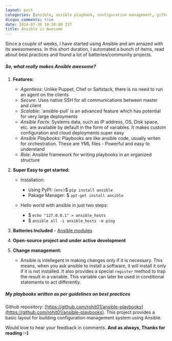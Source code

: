 ```yaml
---
layout: post
categories: [ansible, ansible playbook, configuration management, github]
disqus_comments: true
date: 2014-07-30 10:30:00 IST
title: Ansible is Awesome
---
```


Since a couple of weeks, I have started using Ansible and am amazed with its awesomeness. In this short duration, I automated a bunch of items, read about best practices and found a lot of batteries/community projects.

##### So, what really makes Ansible awesome?

1. **Features:**

    * *Agentless*: Unlike Puppet, Chef or Saltstack, there is no need to run an agent on the clients
    * *Secure*: Uses native SSH for all communications between master and client
    * *Scalable*: 'ansible-pull' is an advanced feature which has potential for very large deployments
    * *Ansible Facts*: Systems data, such as IP address, OS, Disk space, etc. are available by default in the form of variables. It makes custom configuration and cloud deployments super easy
    * *Ansible Playbooks*: Playbooks are like ansible code, usually writen for orchestration. These are YML files - Powerful and easy to understand
    * *Role*: Ansible framework for writing playbooks in an organized structure

2. **Super Easy to get started:**

    * Installation:

        * Using PyPI: `(env)`$ `pip install ansible`
        * Pakage Manager: $ `apt-get install ansible`

    * Hello world with ansible in just two steps:

        * $ `echo "127.0.0.1" > ansible_hosts`
        * $ `ansible all -i ansible_hosts -m ping`

3. **Batteries Included** - [Ansible modules](http://docs.ansible.com/list_of_all_modules.html)

4. **Open-source project and under active development**

5. **Change management:**

    * Ansible is intellegent in making changes only if it is necessary. This means, when you ask ansible to install a software, it will install it only if it is not installed. It also provides a special `register` method to trap the result in a variable. This variable can later be used in conditional statements to act differently.

##### My playbooks written as per guidelines on best practices

Github repository: [https://github.com/rohit01/ansible-playbooks](https://github.com/rohit01/ansible-playbooks). This project provides a basic layout for building configuration management system using Ansible.

Would love to hear your feedback in comments. **And as always, Thanks for reading :-)**
